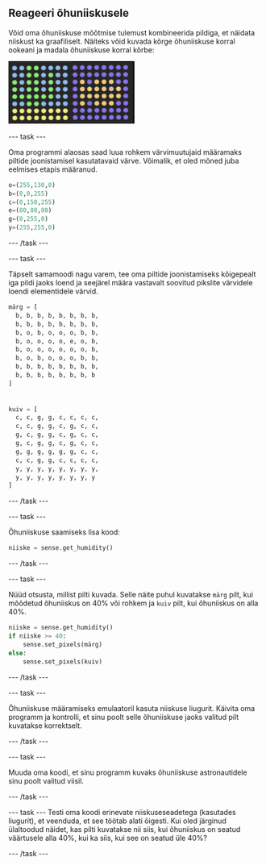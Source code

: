 ## Reageeri õhuniiskusele

Võid oma õhuniiskuse mõõtmise tulemust kombineerida pildiga, et näidata niiskust ka graafiliselt. Näiteks võid kuvada kõrge õhuniiskuse korral ookeani ja madala õhuniiskuse korral kõrbe:

![Märg ja kuiv](images/wet-dry.png)

--- task ---

Oma programmi alaosas saad luua rohkem värvimuutujaid määramaks piltide joonistamisel kasutatavaid värve. Võimalik, et oled mõned juba eelmises etapis määranud.

```python
o=(255,130,0)
b=(0,0,255)
c=(0,150,255)
e=(80,80,80)
g=(0,255,0)
y=(255,255,0)
```

--- /task ---

--- task ---

Täpselt samamoodi nagu varem, tee oma piltide joonistamiseks kõigepealt iga pildi jaoks loend ja seejärel määra vastavalt soovitud pikslite värvidele loendi elementidele värvid.

```python
märg = [
  b, b, b, b, b, b, b, b,
  b, b, b, b, b, b, b, b,
  b, o, b, o, o, o, b, b,
  b, o, o, o, o, e, o, b,
  b, o, o, o, o, o, o, b,
  b, o, b, o, o, o, b, b,
  b, b, b, b, b, b, b, b,
  b, b, b, b, b, b, b, b
]


kuiv = [
  c, c, g, g, c, c, c, c,
  c, c, g, g, c, g, c, c,
  g, c, g, g, c, g, c, c,
  g, c, g, g, c, g, c, c,
  g, g, g, g, g, g, c, c,
  c, c, g, g, c, c, c, c,
  y, y, y, y, y, y, y, y,
  y, y, y, y, y, y, y, y
]
```

--- /task ---

--- task ---

Õhuniiskuse saamiseks lisa kood:

```python
niiske = sense.get_humidity()
```

--- /task ---

--- task ---

Nüüd otsusta, millist pilti kuvada. Selle näite puhul kuvatakse `märg` pilt, kui mõõdetud õhuniiskus on 40% või rohkem ja `kuiv` pilt, kui õhuniiskus on alla 40%.

```python
niiske = sense.get_humidity()
if niiske >= 40:
    sense.set_pixels(märg)
else:
    sense.set_pixels(kuiv)
```

--- /task ---

--- task ---

Õhuniiskuse määramiseks emulaatoril kasuta niiskuse liugurit. Käivita oma programm ja kontrolli, et sinu poolt selle õhuniiskuse jaoks valitud pilt kuvatakse korrektselt.

--- /task ---

--- task ---

Muuda oma koodi, et sinu programm kuvaks õhuniiskuse astronautidele sinu poolt valitud viisil.

--- /task ---

--- task --- Testi oma koodi erinevate niiskuseseadetega (kasutades liugurit), et veenduda, et see töötab alati õigesti. Kui oled järginud ülaltoodud näidet, kas pilti kuvatakse nii siis, kui õhuniiskus on seatud väärtusele alla 40%, kui ka siis, kui see on seatud üle 40%?

--- /task ---
